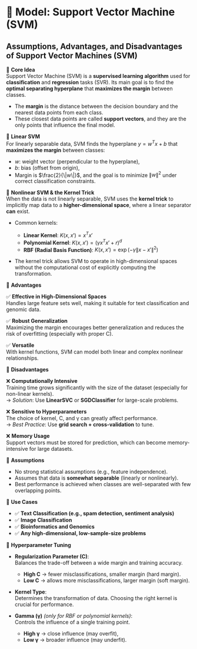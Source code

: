 # 🔹 Model: Support Vector Machine (SVM)
## Assumptions, Advantages, and Disadvantages of Support Vector Machines (SVM)

🔹 **Core Idea**  
Support Vector Machine (SVM) is a **supervised learning algorithm** used for **classification** and **regression** tasks (SVR). Its main goal is to find the **optimal separating hyperplane** that **maximizes the margin** between classes.

* The **margin** is the distance between the decision boundary and the nearest data points from each class.
* These closest data points are called **support vectors**, and they are the only points that influence the final model.

🔹 **Linear SVM**  
For linearly separable data, SVM finds the hyperplane $y = w^T x + b$ that **maximizes the margin** between classes:

- $w$: weight vector (perpendicular to the hyperplane),
- $b$: bias (offset from origin),
- Margin is $\frac{2}{\|w\|}$, and the goal is to minimize $\|w\|^2$ under correct classification constraints.

🔹 **Nonlinear SVM & the Kernel Trick**  
When the data is not linearly separable, SVM uses the **kernel trick** to implicitly map data to a **higher-dimensional space**, where a linear separator **can** exist.

* Common kernels:
  - **Linear Kernel**: $K(x, x') = x^T x'$
  - **Polynomial Kernel**: $K(x, x') = (\gamma x^T x' + r)^d$
  - **RBF (Radial Basis Function)**: $K(x, x') = \exp(-\gamma \|x - x'\|^2)$

* The kernel trick allows SVM to operate in high-dimensional spaces without the computational cost of explicitly computing the transformation.

🔹 **Advantages**

✅ **Effective in High-Dimensional Spaces**  
Handles large feature sets well, making it suitable for text classification and genomic data.

✅ **Robust Generalization**  
Maximizing the margin encourages better generalization and reduces the risk of overfitting (especially with proper C).

✅ **Versatile**  
With kernel functions, SVM can model both linear and complex nonlinear relationships.

🔹 **Disadvantages**

❌ **Computationally Intensive**  
Training time grows significantly with the size of the dataset (especially for non-linear kernels).  
→ *Solution*: Use **LinearSVC** or **SGDClassifier** for large-scale problems.

❌ **Sensitive to Hyperparameters**  
The choice of kernel, C, and γ can greatly affect performance.  
→ *Best Practice*: Use **grid search + cross-validation** to tune.

❌ **Memory Usage**  
Support vectors must be stored for prediction, which can become memory-intensive for large datasets.

🔹 **Assumptions**

* No strong statistical assumptions (e.g., feature independence).
* Assumes that data is **somewhat separable** (linearly or nonlinearly).
* Best performance is achieved when classes are well-separated with few overlapping points.

🔹 **Use Cases**

* ✅ **Text Classification (e.g., spam detection, sentiment analysis)**
* ✅ **Image Classification**
* ✅ **Bioinformatics and Genomics**
* ✅ **Any high-dimensional, low-sample-size problems**

🔹 **Hyperparameter Tuning**  

- **Regularization Parameter (C)**:  
  Balances the trade-off between a wide margin and training accuracy.
  - **High C** → fewer misclassifications, smaller margin (hard margin).
  - **Low C** → allows more misclassifications, larger margin (soft margin).

- **Kernel Type**:  
  Determines the transformation of data. Choosing the right kernel is crucial for performance.

- **Gamma (γ)** *(only for RBF or polynomial kernels)*:  
  Controls the influence of a single training point.  
  - **High γ** → close influence (may overfit),
  - **Low γ** → broader influence (may underfit).
